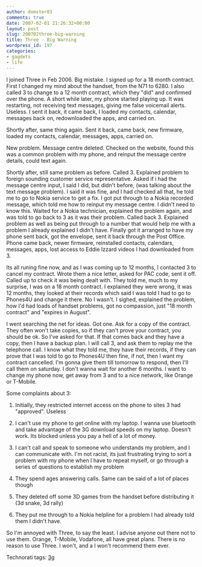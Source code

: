 ```yaml
---
author: domster83
comments: true
date: 2007-02-01 21:26:32+00:00
layout: post
slug: 200702three-big-warning
title: Three - Big Warning
wordpress_id: 197
categories:
- gagdets
- life
---
```


I joined Three in Feb 2006. Big mistake. I signed up for a 18 month contract. First I changed my mind about the handset, from the N71 to 6280. I also called 3 to change to a 12 month contract, which they "did" and confirmed over the phone.
A short while later, my phone started playing up. It was restarting, not receiving text messages, giving me false voicemail alerts. Useless. I sent it back, it came back, I loaded my contacts, calendar, messages back on, redownloaded the apps, and carried on.




Shortly after, same thing again. Sent it back, came back, new firmware, loaded my contacts, calendar, messages, apps, carried on.




New problem. Message centre deleted. Checked on the website, found this was a common problem with my phone, and reinput the message centre details, could text again.




Shortly after, still same problem as before. Called 3. Explained problem to foreign sounding customer service representative. Asked if i had the message centre input, I said I did, but didn't before, (was talking about the text message problem). I said it was fine, and I had checked all that, he told me to go to Nokia service to get a fix. I got put through to a Nokia recorded message, which told me how to reinput my message centre. I didn't need to know this. Waited for a Nokia technician, explained the problem again, and was told to go back to 3 as it was their problem. Called back 3. Explained problem as well as being put through to a number that would help me with a problem I already explained I didn't have. Finally got it arranged to have my phone sent back, got the envelope, sent it back through the Post Office. Phone came back, newer firmware, reinstalled contacts, calendars, messages, apps, lost access to Eddie Izzard videos I had downloaded from 3.




Its all runing fine now, and as I was coming up to 12 months, I contacted 3 to cancel my contract. Wrote them a nice letter, asked for PAC code, sent it off. Called up to check it was being dealt with. They told me, much to my surprise, I was on a 18 month contract. I explained they were wrong, it was 12 months, they looked at their records which said I was told I had to go to Phones4U and change it there. No I wasn't. I sighed, explained the problem, how I'd had loads of handset problems, got no compassion, just "18 month contract" and "expires in August".




I went searching the net for ideas. Got one. Ask for a copy of the contract. They often won't take copies, so if they can't prove your contract, you should be ok. So I've asked for that. If that comes back and they have a copy, then I have a backup plan. I will call 3, and ask them to replay me the telephone call. I know what they told me, they have their records, if they can prove that I was told to go to Phones4U then fine, if not, then I want my contract cancelled. I'm gonna give them till tomorrow to respond, then I'll call them on saturday. I don't wanna wait for another 6 months. I want to change my phone now, get away from 3 and to a nice network, like Orange or T-Mobile.




Some complaints about 3:






  1. Initially, they restricted internet access on the phone to sites 3 had "approved". Useless


  2. I can't use my phone to get online with my laptop. I wanna use bluetooth and take advantage of the 3G download speeds on my laptop. Doesn't work. Its blocked unless you pay a hell of a lot of money.


  3. I can't call and speak to someone who understands my problem, and I can communicate with. I'm not racist, its just frustrating trying to sort a problem with my phone when I have to repeat myself, or go through a series of questions to establish my problem


  4. They spend ages answering calls. Same can be said of a lot of places though


  5. They deleted off some 3D games from the handset before distributing it (3d snake, 3d rally)


  6. They put me through to a Nokia helpline for a problem I had already told them I didn't have.




So I'm annoyed with Three, to say the least. I advise anyone out there not to use them. Orange, T-Mobile, Vodafone, all have great plans. There is no reason to use Three. I won't, and a I won't recommend them ever.




Technorati tags: [3g](http://technorati.com/tag/3g)
